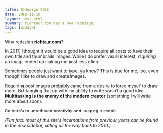 ```yaml
---
title: Redesign 2018
date: 2018-11-10
layout: post.html
summary: richtaur.com has a new redesign.
tags: [update]
---
```


Why redesign **richtaur.com**?

In 2017, I thought it would be a good idea to require all posts to have their own title and thumbnails images. While I do prefer visual interest, *requiring* an image ended up making me post less often.

Sometimes people just want to type, ya know? This is true for me, too, even though I like to draw and create images.

Requiring post images probably came from a desire to force myself to draw more. But tangling that up with my ability to write wasn't a good idea. **Multitasking is the enemy of the modern creator** (something I will write more about soon).

So here's to untethered creativity and keeping it simple.

*(Fun fact: most of this site's incarnations from previous years can be found in the new sidebar, dating all the way back to 2010.)*
